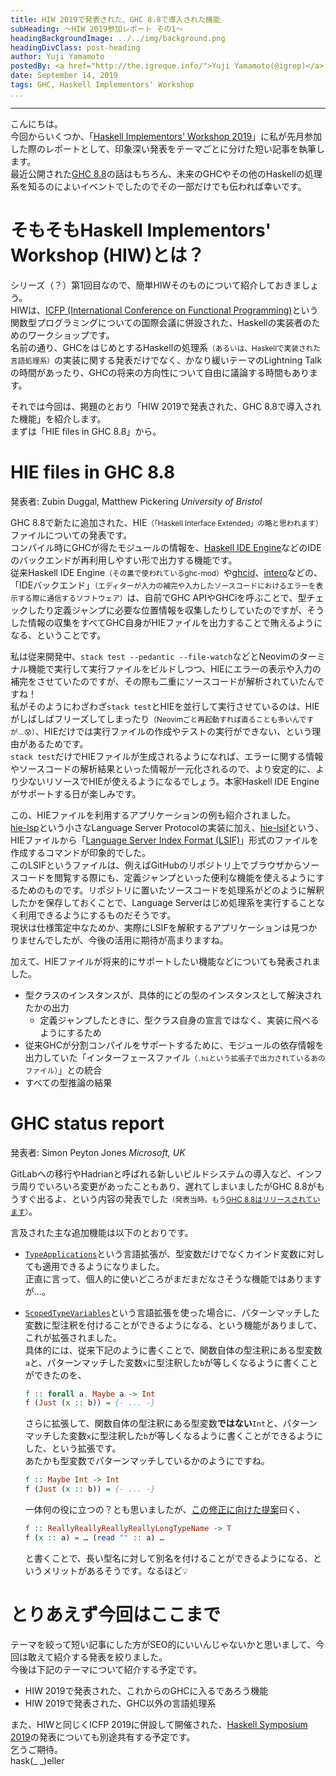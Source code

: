 ```yaml
---
title: HIW 2019で発表された、GHC 8.8で導入された機能
subHeading: ～HIW 2019参加レポート その1～
headingBackgroundImage: ../../img/background.png
headingDivClass: post-heading
author: Yuji Yamamoto
postedBy: <a href="http://the.igreque.info/">Yuji Yamamoto(@igrep)</a>
date: September 14, 2019
tags: GHC, Haskell Implementors' Workshop
...
```

---

こんにちは。  
今回からいくつか、「[Haskell Implementors' Workshop 2019](https://icfp19.sigplan.org/home/hiw-2019#About)」に私が先月参加した際のレポートとして、印象深い発表をテーマごとに分けた短い記事を執筆します。  
最近公開された[GHC 8.8](https://www.haskell.org/ghc/download_ghc_8_8_1.html)の話はもちろん、未来のGHCやその他のHaskellの処理系を知るのによいイベントでしたのでその一部だけでも伝われば幸いです。

# そもそもHaskell Implementors' Workshop (HIW)とは？

シリーズ（？）第1回目なので、簡単HIWそのものについて紹介しておきましょう。  
HIWは、[ICFP (International Conference on Functional Programming)](https://icfp19.sigplan.org/home)という関数型プログラミングについての国際会議に併設された、Haskellの実装者のためのワークショップです。  
名前の通り、GHCをはじめとするHaskellの処理系<small>（あるいは、Haskellで実装された言語処理系）</small>の実装に関する発表だけでなく、かなり緩いテーマのLightning Talkの時間があったり、GHCの将来の方向性について自由に議論する時間もあります。

それでは今回は、掲題のとおり「HIW 2019で発表された、GHC 8.8で導入された機能」を紹介します。  
まずは「HIE files in GHC 8.8」から。

# HIE files in GHC 8.8

発表者: Zubin Duggal, Matthew Pickering *University of Bristol*

GHC 8.8で新たに追加された、HIE<small>（「Haskell Interface Extended」の略と思われます）</small>ファイルについての発表です。  
コンパイル時にGHCが得たモジュールの情報を、[Haskell IDE Engine](https://github.com/haskell/haskell-ide-engine)などのIDEのバックエンドが再利用しやすい形で出力する機能です。  
従来Haskell IDE Engine<small>（その裏で使われているghc-mod）</small>や[ghcid](https://github.com/ndmitchell/ghcid)、[intero](https://github.com/chrisdone/intero)などの、「IDEバックエンド」<small>（エディターが入力の補完や入力したソースコードにおけるエラーを表示する際に通信するソフトウェア）</small>は、自前でGHC APIやGHCiを呼ぶことで、型チェックしたり定義ジャンプに必要な位置情報を収集したりしていたのですが、そうした情報の収集をすべてGHC自身がHIEファイルを出力することで賄えるようになる、ということです。

私は従来開発中、`stack test --pedantic --file-watch`などとNeovimのターミナル機能で実行して実行ファイルをビルドしつつ、HIEにエラーの表示や入力の補完をさせていたのですが、その際も二重にソースコードが解析されていたんですね！  
私がそのようにわざわざ`stack test`とHIEを並行して実行させているのは、HIEがしばしばフリーズしてしまったり<small>（Neovimごと再起動すれば直ることも多いんですが...😰）</small>、HIEだけでは実行ファイルの作成やテストの実行ができない、という理由があるためです。  
`stack test`だけでHIEファイルが生成されるようになれば、エラーに関する情報やソースコードの解析結果といった情報が一元化されるので、より安定的に、より少ないリソースでHIEが使えるようになるでしょう。本家Haskell IDE Engineがサポートする日が楽しみです。

この、HIEファイルを利用するアプリケーションの例も紹介されました。  
[hie-lsp](https://github.com/wz1000/hie-lsp)という小さなLanguage Server Protocolの実装に加え、[hie-lsif](https://github.com/mpickering/hie-lsif)という、HIEファイルから「[Language Server Index Format (LSIF)](https://github.com/microsoft/language-server-protocol/blob/master/indexFormat/specification.md)」形式のファイルを作成するコマンドが印象的でした。  
このLSIFというファイルは、例えばGitHubのリポジトリ上でブラウザからソースコードを閲覧する際にも、定義ジャンプといった便利な機能を使えるようにするためのものです。リポジトリに置いたソースコードを処理系がどのように解釈したかを保存しておくことで、Language Serverはじめ処理系を実行することなく利用できるようにするものだそうです。  
現状は仕様策定中なためか、実際にLSIFを解釈するアプリケーションは見つかりませんでしたが、今後の活用に期待が高まりますね。

加えて、HIEファイルが将来的にサポートしたい機能などについても発表されました。

- 型クラスのインスタンスが、具体的にどの型のインスタンスとして解決されたかの出力
    - 定義ジャンプしたときに、型クラス自身の宣言ではなく、実装に飛べるようにするため
- 従来GHCが分割コンパイルをサポートするために、モジュールの依存情報を出力していた「インターフェースファイル<small>（`.hi`という拡張子で出力されているあのファイル）</small>」との統合
- すべての型推論の結果

# GHC status report

発表者: Simon Peyton Jones *Microsoft, UK*

GitLabへの移行やHadrianと呼ばれる新しいビルドシステムの導入など、インフラ周りでいろいろ変更があったこともあり、遅れてしまいましたがGHC 8.8がもうすぐ出るよ、という内容の発表でした<small>（発表当時。もう[GHC 8.8はリリースされています](https://www.haskell.org/ghc/blog/20190825-ghc-8.8.1-released.html)）</small>。

言及された主な追加機能は以下のとおりです。

- [`TypeApplications`](https://downloads.haskell.org/~ghc/latest/docs/html/users_guide/glasgow_exts.html#extension-TypeApplication)という言語拡張が、型変数だけでなくカインド変数に対しても適用できるようになりました。  
  正直に言って、個人的に使いどころがまだまだなさそうな機能ではありますが...。
- [`ScopedTypeVariables`](https://downloads.haskell.org/~ghc/latest/docs/html/users_guide/glasgow_exts.html#extension-ScopedTypeVariables)という言語拡張を使った場合に、パターンマッチした変数に型注釈を付けることができるようになる、という機能がありまして、これが拡張されました。  
  具体的には、従来下記のように書くことで、関数自体の型注釈にある型変数`a`と、パターンマッチした変数`x`に型注釈した`b`が等しくなるように書くことができたのを、  

  ```haskell
  f :: forall a. Maybe a -> Int
  f (Just (x :: b)) = {- ... -}
  ```

  さらに拡張して、関数自体の型注釈にある型変数**ではない**`Int`と、パターンマッチした変数`x`に型注釈した`b`が等しくなるように書くことができるようにした、という拡張です。  
  あたかも型変数でパターンマッチしているかのようにですね。

  ```haskell
  f :: Maybe Int -> Int
  f (Just (x :: b)) = {- ... -}
  ```

  一体何の役に立つの？とも思いましたが、[この修正に向けた提案](https://github.com/ghc-proposals/ghc-proposals/blob/master/proposals/0128-scoped-type-variables-types.rst#128motivation)曰く、

  ```haskell
  f :: ReallyReallyReallyReallyLongTypeName -> T
  f (x :: a) = … (read "" :: a) …
  ```

  と書くことで、長い型名に対して別名を付けることができるようになる、というメリットがあるそうです。なるほど💡

# とりあえず今回はここまで

テーマを絞って短い記事にした方がSEO的にいいんじゃないかと思いまして、今回は敢えて紹介する発表を絞りました。  
今後は下記のテーマについて紹介する予定です。

- HIW 2019で発表された、これからのGHCに入るであろう機能
- HIW 2019で発表された、GHC以外の言語処理系

また、HIWと同じくICFP 2019に併設して開催された、[Haskell Symposium 2019](https://icfp19.sigplan.org/home/haskellsymp-2019)の発表についても別途共有する予定です。  
乞うご期待。  
hask(\_ \_)eller
